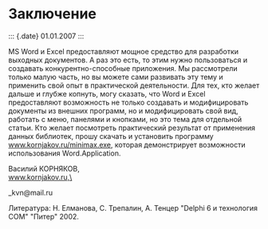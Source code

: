 Заключение
==========

::: {.date}
01.01.2007
:::

MS Word и Excel предоставляют мощное средство для разработки выходных
документов. А раз это есть, то этим нужно пользоваться и создавать
конкурентно-способные приложения. Мы рассмотрели только малую часть, но
вы можете сами развивать эту тему и применить свой опыт в практической
деятельности. Для тех, кто желает дальше и глубже копнуть, могу сказать,
что Word и Excel предоставляют возможность не только создавать и
модифицировать документы из внешних программ, но и модифицировать свой
вид, работать с меню, панелями и кнопками, но это тема для отдельной
статьи. Кто желает посмотреть практический результат от применения
данных библиотек, прошу скачать и установить программу
www.kornjakov.ru/minimax.exe, которая демонстрирует возможности
использования Word.Application.

Василий КОРНЯКОВ,\
www.kornjakov.ru,\

\_kvn\@mail.ru

Литература: Н. Елманова, С. Трепалин, А. Тенцер \"Delphi 6 и технология
COM\" \"Питер\" 2002.
